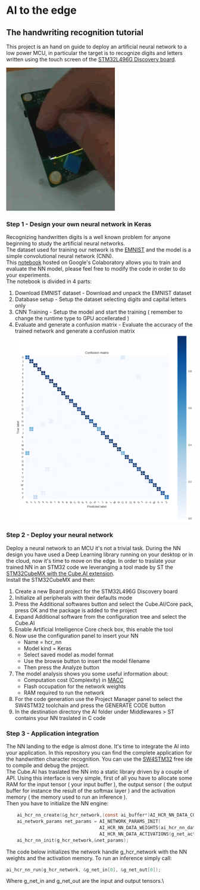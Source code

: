 # AI to the edge
## The handwriting recognition tutorial 
This project is an hand on guide to deploy an artificial neural network to a low power MCU, in particular the target is to recognize digits and letters written using the touch screen of the [STM32L496G Discovery board](https://www.st.com/en/evaluation-tools/32l496gdiscovery.html).

![Character recognition](https://github.com/ddenaro/hcr/blob/master/raw/i-0001.gif)

### Step 1 - Design your own neural network in Keras
Recognizing handwritten digits is a well known problem for anyone beginning to study the artificial neural networks.\
The dataset used for training our network is the [EMNIST](https://www.nist.gov/itl/iad/image-group/emnist-dataset) and the model is a simple convolutional neural network (CNN).\
This [notebook](https://colab.research.google.com/drive/16YtnpdiDW0F3mPOXmZigrvgZRMvL9wpf) hosted on Google's Colaboratory allows you to train and evaluate the NN model, please feel free to modify the code in order to do your experiments.\
The notebook is divided in 4 parts:
1. Download EMNIST dataset - Download and unpack the EMNIST dataset
2. Database setup - Setup the dataset selecting digits and capital letters only
3. CNN Training - Setup the model and start the training ( remember to change the runtime type to GPU accellerated )
4. Evaluate and generate a confusion matrix - Evaluate the accuracy of the trained network and generate a confusion matrix
![Confusion matrix](https://github.com/ddenaro/hcr/blob/master/raw/emnist_confusion.png)

### Step 2 - Deploy your neural network
Deploy a neural network to an MCU it's not a trivial task. During the NN design you have used a Deep Learning library running on your desktop or in the cloud, now it's time to move on the edge. In order to traslate your trained NN in an STM32 code we leveranging a tool made by ST the [STM32CubeMX with the Cube.AI extension](https://www.st.com/en/embedded-software/x-cube-ai.html).\
Install the STM32CubeMX and then:
1. Create a new Board project for the STM32L496G Discovery board
2. Initialize all peripherals with their defaults mode
3. Press the Additional softwares button and select the Cube.AI/Core pack, press OK and the package is added to the project
4. Expand Additional software from the configuration tree and select the Cube.AI
5. Enable Artificial Intelligence Core check box, this enable the tool
6. Now use the configuration panel to insert your NN
    - Name = hcr_nn
    - Model kind = Keras
    - Select saved model as model format
    - Use the browse button to insert the model filename
    - Then press the Analyze button
7. The model analysis shows you some useful information about:
    - Computation cost (Complexity) in [MACC](https://en.wikipedia.org/wiki/Multiply%E2%80%93accumulate_operation)
    - Flash occupation for the network weights
    - RAM required to run the network
8. For the code generation use the Project Manager panel to select the SW4STM32 toolchain and press the GENERATE CODE button
9. In the destination directory the AI folder under Middlewares > ST contains your NN traslated in C code

### Step 3 - Application integration
The NN landing to the edge is almost done. It's time to integrate the AI into your application.
In this repository you can find the complete application for the handwritten character recognition.
You can use the [SW4STM32](https://www.st.com/en/development-tools/sw4stm32.html) free ide to compile and debug the project.\
The Cube.AI has traslated the NN into a static library driven by a couple of API. Using this interface is very simple, first of all you have to allocate some RAM for the input tensor ( your input buffer ), the output sensor ( the output buffer for instance the result of the softmax layer ) and the activation memory ( the memory used to run an inference ).\
Then you have to initialize the NN engine:
```C
    ai_hcr_nn_create(&g_hcr_network,(const ai_buffer*)AI_HCR_NN_DATA_CONFIG);
    ai_network_params net_params = AI_NETWORK_PARAMS_INIT(
                                   AI_HCR_NN_DATA_WEIGHTS(ai_hcr_nn_data_weights_get()),
                                   AI_HCR_NN_DATA_ACTIVATIONS(g_net_activations));
    ai_hcr_nn_init(g_hcr_network,&net_params);
 ```
 The code below initializes the network handle g_hcr_network with the NN weights and the activation memory.
 To run an inference simply call:
 ```C
 ai_hcr_nn_run(g_hcr_network, &g_net_in[0], &g_net_out[0]);
 ```
 Where g_net_in and g_net_out are the input and output tensors.\
 








